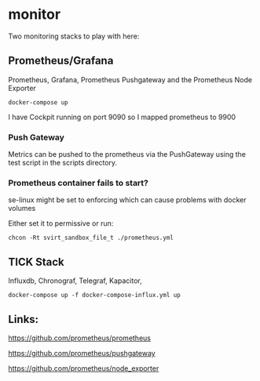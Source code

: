 # monitor
Two monitoring stacks to play with here:

## Prometheus/Grafana

Prometheus, Grafana, Prometheus Pushgateway and the Prometheus Node Exporter

`docker-compose up`

I have Cockpit running on port 9090 so I mapped prometheus to 9900

### Push Gateway

Metrics can be pushed to the prometheus via the PushGateway using the test script in the scripts directory.


### Prometheus container fails to start?

se-linux might be set to enforcing which can cause problems with docker volumes

Either set it to permissive or run:

`chcon -Rt svirt_sandbox_file_t ./prometheus.yml`

## TICK Stack

Influxdb, Chronograf, Telegraf, Kapacitor, 

`docker-compose up -f docker-compose-influx.yml up`

## Links:

https://github.com/prometheus/prometheus

https://github.com/prometheus/pushgateway

https://github.com/prometheus/node_exporter

